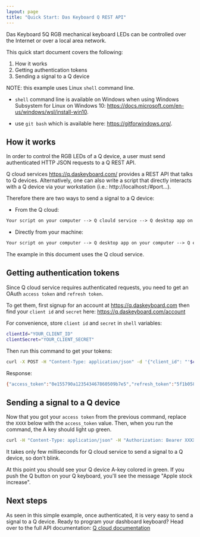 ```yaml
---
layout: page
title: "Quick Start: Das Keyboard Q REST API"
---
```

Das Keyboard 5Q RGB mechanical keyboard LEDs can be controlled over
the Internet or over a local area network.

This quick start document covers the following:

1. How it works
1. Getting authentication tokens
1. Sending a signal to a Q device

NOTE: this example uses Linux `shell` command line.

* `shell` command line is available on Windows when using Windows Subsystem for Linux on Windows 10: <https://docs.microsoft.com/en-us/windows/wsl/install-win10>.

* use `git bash` which is available here: <https://gitforwindows.org/>.

## How it works

In order to control the RGB LEDs of a Q device, a user must send authenticated
HTTP JSON requests to a Q REST API.

Q cloud services <https://q.daskeyboard.com/> provides a REST API that talks to
Q devices. Alternatively, one can also write a script that directly interacts
with a Q device via your workstation (i.e.: http://localhost:/#port...).

Therefore there are two ways to send a signal to a Q device:

* From the Q cloud:

```txt
Your script on your computer --> Q clould service --> Q desktop app on your computer --> Q enabled device
```

* Directly from your machine:

```txt
Your script on your computer --> Q desktop app on your computer --> Q enabled device
```

The example in this document uses the Q cloud service.

## Getting authentication tokens

Since Q cloud service requires authenticated requests, you need to get an OAuth
`access token` and `refresh token`.

To get them, first signup for an account at <https://q.daskeyboard.com> then find
your `client id` and `secret` here: <https://q.daskeyboard.com/account>

For convenience, store `client id` and `secret` in `shell` variables:

```sh
clientId="YOUR_CLIENT_ID"
clientSecret="YOUR_CLIENT_SECRET"
```

Then run this command to get your tokens:

```sh
curl -X POST -H "Content-Type: application/json" -d '{"client_id": "'$clientId'", "client_secret": "'$clientSecret'", "grant_type": "client_credentials"}' https://q.daskeyboard.com/oauth/1.4/token
```

Response:

```sh
{"access_token":"0e155790a123543467860509b7e5","refresh_token":"5f1b05834235bc020ba33aa8","user_id":7654,"expires_in":86400}
```

## Sending a signal to a Q device

Now that you got your `access token` from the previous command, replace the
`XXXX` below with the `access_token` value. Then, when you run the command, the A key
should light up green.

```sh
curl -H "Content-Type: application/json" -H "Authorization: Bearer XXXX" -X POST https://q.daskeyboard.com/api/1.0/signals -d '{"name": "Apple stock increase", "pid": "DK5QPID", "zoneId": "KEY_A", "color": "#0F0"}'
```

It takes only few milliseconds for Q cloud service to send a signal to a Q
device, so don't blink.

At this point you should see your Q device A-key colored in green. If you push
the Q button on your Q keyboard, you'll see the message "Apple stock increase".

## Next steps

As seen in this simple example, once authenticated, it is very easy to send a
signal to a Q device. Ready to program your dashboard keyboard?
Head over to the full API documentation: [Q cloud documentation]({{site.baseurl}}/q-api-doc/)